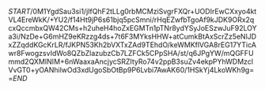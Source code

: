 $START$/0M1YgdSau3si1/jIfQhF2tLLg0rbMCMziSvgrFXQr+UODIrEwCXxyo4ktVL4EreWkK/+YU2/f14Ht9jP6s61bjq5pcSmni/rHqEZwfbTgoAf9kJDK9ORx2qcxQccmbxQW42CMs+h2uheH4hoZxEGMTn1pTNr8ydYSyJoESzwJuF92LOYa3i/NzDe+G6mHZ9eKRzzg4ds+7t6F3MYksHHW+atCumkBtAxScrZz5eNlJDxZZqddKGcKrLR/fJKPN53Kh2bVXTxZAd9TEhdO/keWMKflVGA8rEG17YTicAwr8FwogzsvIdWo8QZbZlazubzCb7LZFCk5CPpSHA/st/q6JPgYW/mQGFFUmmd2QXMINIM+6nWaaxaAncjycSRZItyRo74v2ppB3suZv4ekpPYhWDMzclVvGT0+yOANhilwOd3xdUgoSbOtBp9P6Lvbi7AwAK60/1HSkYj4LkoWKh9g==$END$